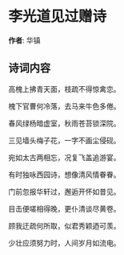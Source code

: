 # 李光道见过赠诗

**作者**: 华镇

## 诗词内容

高槐上拂青天面，枝疏不得惊禽恋。

槐下官曹何冷落，去马来牛色多倦。

春风绿杨暗虚室，秋雨苍苔锁深院。

三见墙头梅子花，一字不画尘侵砚。

宛如太古两相忘，况复飞盖追游宴。

有时独咏西园诗，想像清风情眷眷。

门前忽报华轩过，邂逅开怀如昔见。

目击便嗟相得晚，更仆清谈尽黄卷。

顾我迂疏何所取，似君秀颖迺可羡。

少壮应须努力时，人间岁月如流电。

